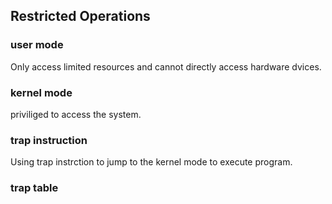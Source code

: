 ## Restricted Operations


### user mode
Only access limited resources and cannot directly access hardware dvices.

### kernel mode
priviliged to access the system.
### trap instruction
Using trap instrction to jump to the kernel mode to execute program.
### trap table

